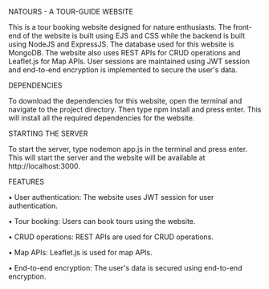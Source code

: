 NATOURS - A TOUR-GUIDE WEBSITE

This is a tour booking website designed for nature enthusiasts. The front-end of the website is built using EJS and CSS while the backend is built using NodeJS and ExpressJS. The database used for this website is MongoDB. The website also uses REST APIs for CRUD operations and Leaflet.js for Map APIs. User sessions are maintained using JWT session and end-to-end encryption is implemented to secure the user's data.

DEPENDENCIES

To download the dependencies for this website, open the terminal and navigate to the project directory. Then type npm install and press enter. This will install all the required dependencies for the website.

STARTING THE SERVER

To start the server, type nodemon app.js in the terminal and press enter. This will start the server and the website will be available at http://localhost:3000.

FEATURES

• User authentication: The website uses JWT session for user authentication.

• Tour booking: Users can book tours using the website.

• CRUD operations: REST APIs are used for CRUD operations.

• Map APIs: Leaflet.js is used for map APIs.

• End-to-end encryption: The user's data is secured using end-to-end encryption.



